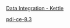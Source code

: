 [Data Integration - Kettle](https://community.hitachivantara.com/docs/DOC-1009855-data-integration-kettle)

[pdi-ce-8.3](https://sourceforge.net/projects/pentaho/)